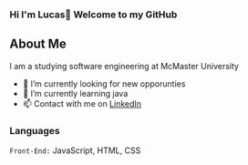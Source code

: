 ### Hi I'm Lucas👋 Welcome to my GitHub

<h2> About Me </h2>
<p>I am a studying software engineering at McMaster University</p>

* 🔭 I’m currently looking for new opporunties
* 🌱 I’m currently learning java
* 📫 Contact with me on <a href="https://www.linkedin.com/in/lucasichen/">LinkedIn</a>

### Languages ###
` Front-End: `
JavaScript, HTML, CSS
<!--
**lucasichen/lucasichen** is a ✨ _special_ ✨ repository because its `README.md` (this file) appears on your GitHub profile.

Here are some ideas to get you started:

-  ...
- 🌱 I’m currently learning ...
- 👯 I’m looking to collaborate on ...
- 🤔 I’m looking for help with ...
- 💬 Ask me about ...
- 📫 How to reach me: ...
- 😄 Pronouns: ...
- ⚡ Fun fact: ...
-->
